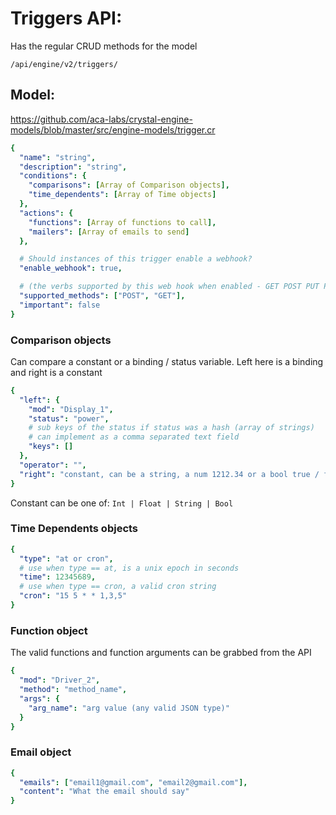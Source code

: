 # Triggers API:

Has the regular CRUD methods for the model

```
/api/engine/v2/triggers/
```

## Model:

https://github.com/aca-labs/crystal-engine-models/blob/master/src/engine-models/trigger.cr

```yaml
{
  "name": "string",
  "description": "string",
  "conditions": {
    "comparisons": [Array of Comparison objects],
    "time_dependents": [Array of Time objects]
  },
  "actions": {
    "functions": [Array of functions to call],
    "mailers": [Array of emails to send]
  },

  # Should instances of this trigger enable a webhook?
  "enable_webhook": true,

  # (the verbs supported by this web hook when enabled - GET POST PUT PATCH DELETE)
  "supported_methods": ["POST", "GET"],
  "important": false
}
```

### Comparison objects

Can compare a constant or a binding / status variable. Left here is a binding and right is a constant

```yaml
{
  "left": {
    "mod": "Display_1",
    "status": "power",
    # sub keys of the status if status was a hash (array of strings)
    # can implement as a comma separated text field
    "keys": []
  },
  "operator": "",
  "right": "constant, can be a string, a num 1212.34 or a bool true / false"
}
```

Constant can be one of: `Int | Float | String | Bool`


### Time Dependents objects

```yaml
{
  "type": "at or cron",
  # use when type == at, is a unix epoch in seconds
  "time": 12345689,
  # use when type == cron, a valid cron string
  "cron": "15 5 * * 1,3,5"
}
```


### Function object

The valid functions and function arguments can be grabbed from the API

```yaml
{
  "mod": "Driver_2",
  "method": "method_name",
  "args": {
    "arg_name": "arg value (any valid JSON type)"
  }
}
```


### Email object

```yaml
{
  "emails": ["email1@gmail.com", "email2@gmail.com"],
  "content": "What the email should say"
}
```
